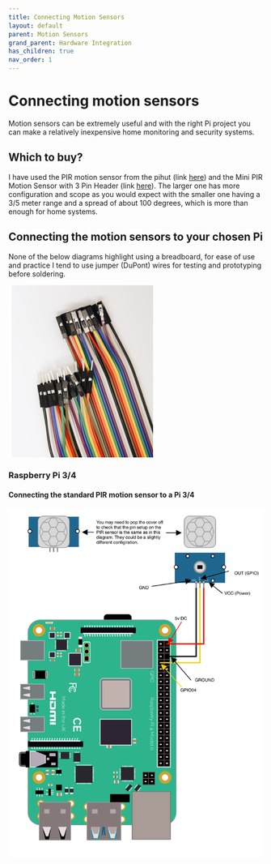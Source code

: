 ```yaml
---
title: Connecting Motion Sensors
layout: default
parent: Motion Sensors
grand_parent: Hardware Integration
has_children: true
nav_order: 1
---
```


# Connecting motion sensors

Motion sensors can be extremely useful and with the right Pi project you can make a relatively inexpensive home monitoring and security systems.

## Which to buy?

I have used the PIR motion sensor from the pihut (link [here](https://thepihut.com/products/pir-motion-sensor-module)) and the Mini PIR Motion Sensor with 3 Pin Header (link [here](https://thepihut.com/products/breadboard-friendly-mini-pir-motion-sensor-with-3-pin-header)). The larger one has more configuration and scope as you would expect with the smaller one having a 3/5 meter range and a spread of about 100 degrees, which is more than enough for home systems.

## Connecting the motion sensors to your chosen Pi

None of the below diagrams highlight using a breadboard, for ease of use and practice I tend to use jumper (DuPont) wires for testing and prototyping before soldering.

![jumper cables](../img/jumper_wires.png)

### Raspberry Pi 3/4

#### Connecting the standard PIR motion sensor to a Pi 3/4

![Pi 4 wiring diagram](../img/Motion_PIR_sensor_connection.png)
